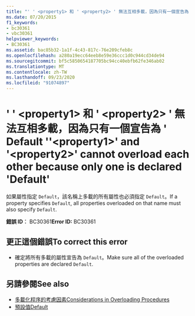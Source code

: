 ```yaml
---
title: "' ' <property1> 和 ' <property2> ' 無法互相多載，因為只有一個宣告為 ' Default '"
ms.date: 07/20/2015
f1_keywords:
- bc30361
- vbc30361
helpviewer_keywords:
- BC30361
ms.assetid: bac85b32-1a1f-4c43-817c-76e209cfeb8c
ms.openlocfilehash: a280a19ecc64eeb8e59e36ccc1d0c944cd34de94
ms.sourcegitcommit: bf5c5850654187705bc94cc40ebfb62fe346ab02
ms.translationtype: MT
ms.contentlocale: zh-TW
ms.lasthandoff: 09/23/2020
ms.locfileid: "91074897"
---
```

# <a name="property1-and-property2-cannot-overload-each-other-because-only-one-is-declared-default"></a><span data-ttu-id="b9fa3-102">' ' \<property1> 和 ' \<property2> ' 無法互相多載，因為只有一個宣告為 ' Default '</span><span class="sxs-lookup"><span data-stu-id="b9fa3-102">'\<property1>' and '\<property2>' cannot overload each other because only one is declared 'Default'</span></span>

<span data-ttu-id="b9fa3-103">如果屬性指定 `Default`，該名稱上多載的所有屬性也必須指定 `Default`。</span><span class="sxs-lookup"><span data-stu-id="b9fa3-103">If a property specifies `Default`, all properties overloaded on that name must also specify `Default`.</span></span>  
  
 <span data-ttu-id="b9fa3-104">**錯誤 ID︰** BC30361</span><span class="sxs-lookup"><span data-stu-id="b9fa3-104">**Error ID:** BC30361</span></span>  
  
## <a name="to-correct-this-error"></a><span data-ttu-id="b9fa3-105">更正這個錯誤</span><span class="sxs-lookup"><span data-stu-id="b9fa3-105">To correct this error</span></span>  
  
- <span data-ttu-id="b9fa3-106">確定將所有多載的屬性宣告為 `Default`。</span><span class="sxs-lookup"><span data-stu-id="b9fa3-106">Make sure all of the overloaded properties are declared `Default`.</span></span>  
  
## <a name="see-also"></a><span data-ttu-id="b9fa3-107">另請參閱</span><span class="sxs-lookup"><span data-stu-id="b9fa3-107">See also</span></span>

- [<span data-ttu-id="b9fa3-108">多載化程序的考慮因素</span><span class="sxs-lookup"><span data-stu-id="b9fa3-108">Considerations in Overloading Procedures</span></span>](../programming-guide/language-features/procedures/considerations-in-overloading-procedures.md)
- [<span data-ttu-id="b9fa3-109">預設值</span><span class="sxs-lookup"><span data-stu-id="b9fa3-109">Default</span></span>](../language-reference/modifiers/default.md)

